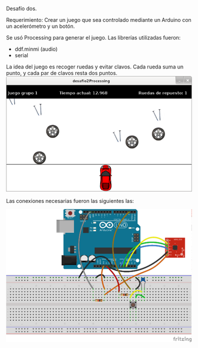 Desafío dos.

Requerimiento: Crear un juego que sea controlado mediante un Arduino con un acelerómetro y un botón.


Se usó Processing para generar el juego. Las librerías utilizadas fueron:
* ddf.minmi (audio)
* serial

La idea del juego es recoger ruedas y evitar clavos. Cada rueda suma un punto, y cada par de clavos resta dos puntos. 
![alt tag](./GUIdelJuego.png)



Las conexiones necesarias fueron las siguientes las:


![alt tag](./protoboard_bb.png)
